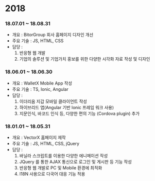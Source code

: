 # 2018



### 18.07.01 ~ 18.08.31

* 개요 : BitorGroup 회사 홈페이지 디자인 개선
* 주요 기술 :  JS, HTML, CSS
* 담당 :
    1. 반응형 웹 개발
    2. 기업의 솔루션 및 기업가치 홍보를 위한 다양한 시각화 자료 작성 및 디자인

### 18.06.01 ~ 18.06.30

* 개요 : WalletX Mobile App 작성
* 주요 기술 : TS, Ionic, Angular
* 담당 :
    1. 이더리움 지갑 모바일 클라이언트 작성
    2. 하이브리드 앱(Angular 기반 Ionic 프레임 워크 사용)
    3. 지문인식, 바코드 인식 등, 다양한 편의 기능 (Cordova plugin) 추가

### 18.01.01 ~ 18.05.31

* 개요 : VectorX 홈페이지 제작
* 주요 기술 : JS, HTML, CSS, jQuery
* 담당 :
    1. 바닐라 스크립트를 이용한 다양한 에니메이션 작성
    2. JQuery 를 통한 AJAX 통신으로 로그인 및 게시판 등 기능 작성
    3. 반응형 웹 개발로 PC 및 Mobile 환경에 최적화
    4. I18N 사용으로 다국어 대응 기능 적용